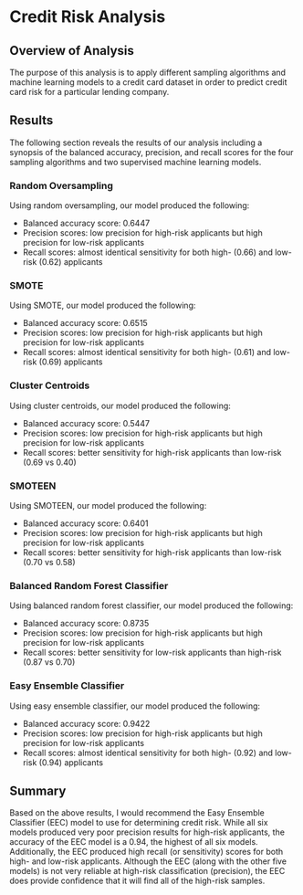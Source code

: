 # Credit Risk Analysis

## Overview of Analysis
The purpose of this analysis is to apply different sampling algorithms and machine learning models to a credit card dataset in order to predict credit card risk for a particular lending company.

## Results
The following section reveals the results of our analysis including a synopsis of the balanced accuracy, precision, and recall scores for the four sampling algorithms and two supervised machine learning models.

### Random Oversampling
Using random oversampling, our model produced the following:
- Balanced accuracy score: 0.6447
- Precision scores: low precision for high-risk applicants but high precision for low-risk applicants
- Recall scores: almost identical sensitivity for both high- (0.66) and low-risk (0.62) applicants

### SMOTE
Using SMOTE, our model produced the following:
- Balanced accuracy score: 0.6515
- Precision scores: low precision for high-risk applicants but high precision for low-risk applicants
- Recall scores: almost identical sensitivity for both high- (0.61) and low-risk (0.69) applicants

### Cluster Centroids
Using cluster centroids, our model produced the following:
- Balanced accuracy score: 0.5447
- Precision scores: low precision for high-risk applicants but high precision for low-risk applicants
- Recall scores: better sensitivity for high-risk applicants than low-risk (0.69 vs 0.40)

### SMOTEEN
Using SMOTEEN, our model produced the following:
- Balanced accuracy score: 0.6401
- Precision scores: low precision for high-risk applicants but high precision for low-risk applicants
- Recall scores: better sensitivity for high-risk applicants than low-risk (0.70 vs 0.58)

### Balanced Random Forest Classifier
Using balanced random forest classifier, our model produced the following:
- Balanced accuracy score: 0.8735
- Precision scores: low precision for high-risk applicants but high precision for low-risk applicants
- Recall scores: better sensitivity for low-risk applicants than high-risk (0.87 vs 0.70)

### Easy Ensemble Classifier
Using easy ensemble classifier, our model produced the following:
- Balanced accuracy score: 0.9422
- Precision scores: low precision for high-risk applicants but high precision for low-risk applicants
- Recall scores: almost identical sensitivity for both high- (0.92) and low-risk (0.94) applicants

## Summary
Based on the above results, I would recommend the Easy Ensemble Classifier (EEC) model to use for determining credit risk. While all six models produced very poor precision results for high-risk applicants, the accuracy of the EEC model is a 0.94, the highest of all six models. Additionally, the EEC produced high recall (or sensitivity) scores for both high- and low-risk applicants. Although the EEC (along with the other five models) is not very reliable at high-risk classification (precision), the EEC does provide confidence that it will find all of the high-risk samples.